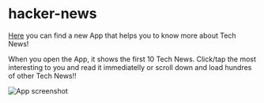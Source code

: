 # hacker-news

[Here](https://hacckernewss.netlify.app/) you can find a new App that helps you to know more about Tech News!

When you open the App, it shows the first 10 Tech News. Click/tap the most interesting to you and read it immediatelly or scroll down and load hundres of other Tech News!!

![App screenshot](https://github.com/[marcellocomandulli]/[hacker-news]/blob/[master]/Screenshot.jpg?raw=true)
